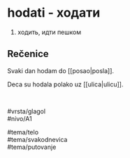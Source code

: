# hodati - ходати

1. ходить, идти пешком  

## Rečenice

Svaki dan hodam do [[posao|posla]].  

Deca su hodala polako uz [[ulica|ulicu]].  

<br>

#vrsta/glagol  
#nivo/A1  

#tema/telo  
#tema/svakodnevica  
#tema/putovanje  
